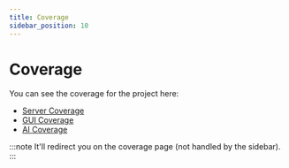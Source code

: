 ```yaml
---
title: Coverage
sidebar_position: 10
---
```


# Coverage

You can see the coverage for the project here:

- [Server Coverage](/_coverage/server)
- [GUI Coverage](/_coverage/gui)
- [AI Coverage](/_coverage/ai)

:::note
It'll redirect you on the coverage page (not handled by the sidebar).
:::
